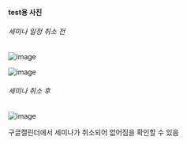 
#### test용 사진
###### 세미나 일정 취소 전
![image](https://github.com/jii1n/opensource_project/assets/170122957/8a82e92c-b2a6-46e2-b3f7-3900262e581b)

![image](https://github.com/jii1n/opensource_project/assets/170122957/9b41983f-a39d-402c-bcf5-841788e37646)

###### 세미나 취소 후
![image](https://github.com/jii1n/opensource_project/assets/170122957/dd65ce4a-cf40-4fa4-9532-a0a54f19b691)

구글캘린더에서 세미나가 취소되어 없어짐을 확인할 수 있음 
